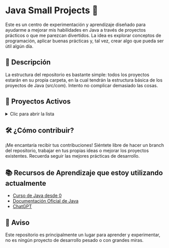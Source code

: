 # Java Small Projects 🚀
Este es un centro de experimentación y aprendizaje diseñado para ayudarme a mejorar mis habilidades en Java a través de proyectos prácticos o que me parezcan divertidos. La idea es explorar conceptos de programación, aplicar buenas prácticas y, tal vez, crear algo que pueda ser útil algún día.

## 📘 Descripción
La estructura del repositorio es bastante simple: todos los proyectos estarán en su propia carpeta, en la cual tendrán la estructura básica de los proyectos de Java (src/com). Intento no complicar demasiado las cosas.

## 🚀 Proyectos Activos

<details>
<summary>Clic para abrir la lista</summary>

### **[Console Custom Print](consoleCustomPrint/)**
  - Descripción: Más que un "programa", es una librería para poder imprimir de manera sencilla cosas en la terminal usando colores, negrita, subrayados y demás. También tiene una función para imprimir excepciones de una manera más legible y colorida.
  - Estado:
  ```diff
  + Terminado
  ```

### **[File Creator](fileCreator/)**
  - Descripción: Un programa el cual crea archivos en base a la cantidad que el usuario indique, además del formato y el directorio. Si es un archivo de extensión PSeInt (.psc) o Java (.java), rellena automáticamente el archivo con la sintáxis básica del lenguaje (además, acepta recibir el package name como parametro).
  - Estado:
  ```diff
  + Terminado
  ```

### **[File Duplicator](fileDuplicator/)**
  - Descripción: Simplemente duplica cualquier archivo que se le indique, la cantidad de veces que se le indique.
  - Estado:
  ```diff
  + Terminado
  ```

### **[Material GUI](materialGUI/)**
  - Descripción: Un gestor de ventanas que siga la misma estética de Material Design usando Swing, y que sea fácilmente implementable en futuros proyectos. Este proyecto tenía la sola intención de aprender Swing, así que al lograrlo, fue abandonado en favor de JavaFX.
  - Estado:
  ```diff
  - Deprecated
  ```

### **[Palindrome Checker](palindromeChecker/)**
  - Descripción: Un programa de CLI muy sencillo para aprender a invertir Strings usando arrays o stacks.
  - Estado:
  ```diff
  + Terminado
  ```

### **[Terminal Clock](terminalClock/)**
  - Descripción: Muestra un reloj digital en tiempo real en CLI junto con la hora horaria del sistema. En sistemas UNIX, implementa una clase (`UNIXCLIPrettifier`) que aprovecha los comandos `figlet`y `toilet` para imprimir el texto en grande y colorido.
  - Estado:
  ```diff
  + Terminado
  ```

### **[Zoo Game Emulator](zooGameEmulator/)**
  - Descripción: Un juego sencillo, visita el zoológico de la Ciudad Sierra. Un proyecto enfocado para practicar tipos enumerados y POO a todo gas (Objetivo cumplido, por lo que este proyecto fue abandonado).
  - Estado:
  ```diff
  - Deprecated
  ```

  ### **[JavaFX](JavaFX/)**
  - Descripción: Programas muy pequeños y sencillos para aprender a usar los diferentes componentes de JavaFX. Aquí no hay ningún programa con un fin real o específico, es simple repositorio para mí mismo.
  - Estado:
  ```diff
  ! En Proceso
  ```


</details>



## 🛠️ ¿Cómo contribuir?
¡Me encantaría recibir tus contribuciones! Siéntete libre de hacer un branch del repositorio, trabajar en tus propias ideas o mejorar los proyectos existentes. Recuerda seguir las mejores prácticas de desarrollo.

## 📚 Recursos de Aprendizaje que estoy utilizando actualmente
- [Curso de Java desde 0](https://www.youtube.com/playlist?list=PLU8oAlHdN5BktAXdEVCLUYzvDyqRQJ2lk)
- [Documentación Oficial de Java](https://docs.oracle.com/en/java/)
- [ChatGPT](https://chat.openai.com/)

## 📌 Aviso
Este repositorio es principalmente un lugar para aprender y experimentar, no es ningún proyecto de desarrollo pesado o con grandes miras.
